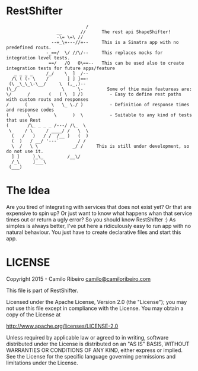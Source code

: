 # RestShifter

                                  /
                       __       //      The rest api ShapeShifter!
                       -\= \=\ //       
                     --=_\=---//=--     This is a Sinatra app with no predefined routs.    
                   -_==/  \/ //\/--     This replaces mocks for integration level tests. 
                    ==/   /O   O\==--   This can be used also to create integration tests for future apps/feature
       _ _ _ _     /_/    \  ]  /--     
      /\ ( (- \    /       ] ] ]==-     
     (\ _\_\_\-\__/     \  (,_,)-- 
    (\_/                 \     \-         Some of thie main featureas are:
    \/      /       (   ( \  ] /)          - Easy to define rest paths with custom routs and responses
    /      (         \   \_ \./ )          - Definition of response times and response codes
    (       \         \      )  \          - Suitable to any kind of tests that use Rest                                          
    (       /\_ _ _ _ /---/ /\_  \    
     \     / \     / ____/ /   \  \        
      (   /   )   / /  /__ )   (  ) 
      (  )   / __/ '---`       / /
      \  /   \ \             _/ /     This is still under development, so do not use it.
      ] ]     )_\_         /__\/       
      /_\     ]___\                     
     (___)                     



The Idea
=======

Are you tired of integrating with services that does not exist yet? Or that are expensive to spin up? Or just want to know what happens whan that service times out or return a ugly error? So you should know RestShifter :)
As simples is always better, I've put here a ridiculously easy to run app with no natural behaviour. You just have to create declarative files and start this app.


LICENSE
=======

Copyright 2015 - Camilo Ribeiro camilo@camiloribeiro.com

This file is part of RestShifter.

Licensed under the Apache License, Version 2.0 (the "License"); you may not use this file except in compliance with the License. You may obtain a copy of the License at

http://www.apache.org/licenses/LICENSE-2.0

Unless required by applicable law or agreed to in writing, software distributed under the License is distributed on an "AS IS" BASIS, WITHOUT WARRANTIES OR CONDITIONS OF ANY KIND, either express or implied. See the License for the specific language governing permissions and limitations under the License.
